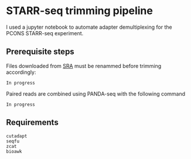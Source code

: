 # STARR-seq trimming pipeline

I used a jupyter notebook to automate adapter demultiplexing for the PCONS STARR-seq experiment.

## Prerequisite steps
Files downloaded from [SRA](https://www.ncbi.nlm.nih.gov/bioproject/922233) must be renammed before trimming accordingly:
```
In progress
```

Paired reads are combined using PANDA-seq with the following command
```
In progress
```

## Requirements
```
cutadapt
seqfu
zcat
bioawk
```
